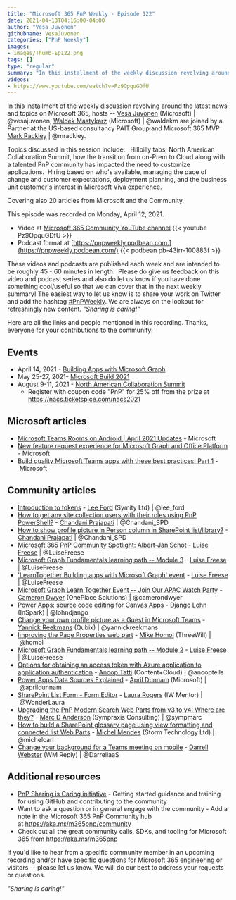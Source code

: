 ```yaml
---
title: "Microsoft 365 PnP Weekly - Episode 122"
date: 2021-04-13T04:16:00-04:00
author: "Vesa Juvonen"
githubname: VesaJuvonen
categories: ["PnP Weekly"]
images:
- images/Thumb-Ep122.png
tags: []
type: "regular"
summary: "In this installment of the weekly discussion revolving around the latest news and topics on Microsoft 365, hosts -- Vesa Juvonen (Microsoft), Waldek Mastykarz (Microsoft) are joined by a Partner at the US-based consultancy PAIT Group and Microsoft 365 MVP Mark Rackley."
videos:
- https://www.youtube.com/watch?v=Pz9OpquGDfU
---
```


In this installment of the weekly discussion revolving around the latest news and topics on Microsoft 365, hosts -- [Vesa Juvonen](https://twitter.com/vesajuvonen) (Microsoft) | @vesajuvonen, [Waldek Mastykarz](https://twitter.com/waldekm) (Microsoft) | @waldekm are joined by a Partner at the US-based consultancy PAIT Group and Microsoft 365 MVP [Mark Rackley](https://twitter.com/mrackley) | @mrackley. 

Topics discussed in this session include:   Hillbilly tabs, North American Collaboration Summit, how the transition from on-Prem to Cloud along with a talented PnP community has impacted the need to customize applications.  Hiring based on who's available, managing the pace of change and customer expectations, deployment planning, and the business unit customer's interest in Microsoft Viva experience.

Covering also 20 articles from Microsoft and the Community.

This episode was recorded on Monday, April 12, 2021.

-   Video at [Microsoft 365 Community YouTube channel](https://aka.ms/m365pnp-videos)
    {{< youtube Pz9OpquGDfU >}}
-   Podcast format at
    [https://pnpweekly.podbean.com.](https://pnpweekly.podbean.com/)
    {{< podbean pb-43irr-100883f >}}

These videos and podcasts are published each week and are intended to be roughly 45 - 60 minutes in length.  Please do give us feedback on this video and podcast series and also do let us know if you have done something cool/useful so that we can cover that in the next weekly summary! The easiest way to let us know is to share your work on Twitter and add the hashtag [#PnPWeekly](https://twitter.com/search?q=%23pnpweekly). We are always on the lookout for refreshingly new content. *"Sharing is caring!"* 

Here are all the links and people mentioned in this recording. Thanks, everyone for your contributions to the community!

## Events

-   April 14, 2021 - [Building Apps with Microsoft
    Graph](https://learntogether-graph.splashthat.com/)
-   May 25-27, 2021- [Microsoft Build
    2021](https://mybuild.microsoft.com/)
-   August 9-11, 2021 - [North American Collaboration
    Summit](https://www.collabsummit.org/)
    -   Register with coupon code "PnP" for 25% off from the prize at
        <https://nacs.ticketspice.com/nacs2021>

## Microsoft articles

-   [Microsoft Teams Rooms on Android | April 2021
    Updates](https://techcommunity.microsoft.com/t5/microsoft-teams-blog/microsoft-teams-rooms-on-android-april-2021-updates/ba-p/2259772) -
    Microsoft
-   [New feature request experience for Microsoft Graph and Office
    Platform](https://developer.microsoft.com/microsoft-365/blogs/new-feature-request-experience-for-microsoft-graph-and-office/) -
    Microsoft
-   [Build quality Microsoft Teams apps with these best practices: Part
    1](https://developer.microsoft.com/microsoft-365/blogs/build-quality-microsoft-teams-apps-with-these-best-practices-part-1/)
    - Microsoft

## Community articles

-   [Introduction to
    tokens](https://techcommunity.microsoft.com/t5/microsoft-365-pnp-blog/introduction-to-tokens/ba-p/2267853) -
    [Lee Ford](https://twitter.com/lee_ford) (Symity Ltd) | @lee_ford
-   [How to get any site collection users with their roles using PnP
    PowerShell?](https://techcommunity.microsoft.com/t5/microsoft-365-pnp-blog/how-to-get-any-site-collection-users-with-their-roles-using-pnp/ba-p/2267307) -
    [Chandani Prajapati](https://twitter.com/Chandani_SPD)
    | @Chandani_SPD
-   [How to show profile picture in Person column in SharePoint
    list/library?](https://techcommunity.microsoft.com/t5/microsoft-365-pnp-blog/how-to-show-profile-picture-in-person-column-in-sharepoint-list/ba-p/2265060) -
    [Chandani Prajapati](https://twitter.com/Chandani_SPD)
    | @Chandani_SPD
-   [Microsoft 365 PnP Community Spotlight: Albert-Jan
    Schot](https://techcommunity.microsoft.com/t5/microsoft-365-pnp-blog/microsoft-365-pnp-community-spotlight-albert-jan-schot/ba-p/2237352)
    - [Luise Freese](https://twitter.com/LuiseFreese) | @LuiseFreese
-   [Microsoft Graph Fundamentals learning path -- Module
    3](https://techcommunity.microsoft.com/t5/microsoft-365-pnp-blog/microsoft-graph-fundamentals-learning-path-module-3/ba-p/2258845) - [Luise
    Freese](https://twitter.com/LuiseFreese) | @LuiseFreese
-   ['LearnTogether Building apps with Microsoft Graph'
    event](https://techcommunity.microsoft.com/t5/microsoft-365-pnp-blog/pnp-watchparty-for-microsoft-s-learntogether-building-apps-with/ba-p/2257217)
    - [Luise Freese](https://twitter.com/LuiseFreese) | @LuiseFreese
-   [Microsoft Graph Learn Together Event -- Join Our APAC Watch
    Party](https://camerondwyer.com/2021/04/07/microsoft-graph-learn-together-event-join-our-apac-watch-party/) -
    [Cameron Dwyer](https://twitter.com/camerondwyer) (OnePlace
    Solutions) | @camerondwyer
-   [Power Apps: source code editing for Canvas
    Apps](https://techcommunity.microsoft.com/t5/microsoft-365-pnp-blog/power-apps-source-code-editing-for-canvas-apps/ba-p/2256476)
    - [Django Lohn](https://twitter.com/lohndjango) (InSpark) |
    @lohndjango
-   [Change your own profile picture as a Guest in Microsoft
    Teams](https://techcommunity.microsoft.com/t5/microsoft-365-pnp-blog/change-your-own-profile-picture-as-a-guest-in-microsoft-teams/ba-p/2257434) -
    [Yannick Reekmans](https://twitter.com/yannickreekmans) (Qubix)
    | @yannickreekmans
-   [Improving the Page Properties web
    part](https://techcommunity.microsoft.com/t5/microsoft-365-pnp-blog/improving-the-page-properties-web-part/ba-p/2256651) -
    [Mike Homol](https://twitter.com/homol) (ThreeWill) | @homol
-   [Microsoft Graph Fundamentals learning path -- Module
    2](https://techcommunity.microsoft.com/t5/microsoft-365-pnp-blog/microsoft-graph-fundamentals-learning-path-module-2/ba-p/2253924)
    - [Luise Freese](https://twitter.com/LuiseFreese) | @LuiseFreese
-   [Options for obtaining an access token with Azure application to
    application
    authentication](https://anoopt.medium.com/few-ways-of-obtaining-access-token-in-azure-application-to-application-authentication-40a9473a2dde) -
    [Anoop Tatti](https://twitter.com/anooptells) (Content+Cloud)
    | @anooptells
-   [Power Apps Data Sources
    Explained](https://www.sharepointsiren.com/2021/04/power-apps-data-sources-explained/) -
    [April Dunnam](https://twitter.com/aprildunnam) (Microsoft)
    | @aprildunnam
-   [SharePoint List Form - Form
    Editor](https://wonderlaura.com/2021/04/06/sharepoint-list-form-form-editor/?utm_source=feedburner&utm_medium=feed&utm_campaign=Feed%3A+LauraRogers+%28Laura+Rogers%2C+SharePoint+MVP%29) -
    [Laura Rogers](https://twitter.com/WonderLaura) (IW Mentor)
    | @WonderLaura
-   [Upgrading the PnP Modern Search Web Parts from v3 to v4: Where are
    they?](https://sympmarc.com/2021/04/06/upgrading-the-pnp-modern-search-web-parts-from-v3-to-v4-where-are-they/) -
    [Marc D Anderson](https://twitter.com/sympmarc) (Sympraxis
    Consulting) | @sympmarc
-   [How to build a SharePoint glossary page using view formatting and
    connected list Web
    Parts](https://michelcarlo.com/2021/04/09/how-to-build-a-sharepoint-glossary-page-using-view-formatting-and-connected-list-webparts/)
    - [Michel Mendes](http://twiter.com/michelcarlo) (Storm Technology
    Ltd) | @michelcarl
-   [Change your background for a Teams meeting on
    mobile](https://regarding365.com/change-your-background-for-a-teams-meeting-on-mobile-a640c9d40395) -
    [Darrell Webster](https://twitter.com/DarrellaaS) (WM Reply)
    | @DarrellaaS

## Additional resources

-   [PnP Sharing is Caring
    initiative](https://aka.ms/sharing-is-caring) - Getting started
    guidance and training for using GitHub and contributing to the
    community
-   Want to ask a question or in general engage with the community - Add
    a note in the Microsoft 365 PnP Community hub
    at <https://aka.ms/m365pnp/community>
-   Check out all the great community calls, SDKs, and tooling for
    Microsoft 365 from <https://aka.ms/m365pnp>

If you'd like to hear from a specific community member in an upcoming recording and/or have specific questions for Microsoft 365 engineering or visitors -- please let us know. We will do our best to address your requests or questions.


*"Sharing is caring!"*
